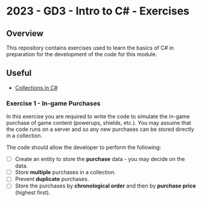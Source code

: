 ﻿# 2023 - GD3 - Intro to C# - Exercises

## Overview ##
This repository contains exercises used to learn the basics of C# in preparation for the development of the code for this module.

## Useful ##

- [Collections in C#](https://www.tutorialspoint.com/csharp/csharp_collections.htm)

### Exercise 1 - In-game Purchases
In this exercise you are required to write the code to simulate the in-game purchase
of game content (powerups, shields, etc.). You may assume that the code runs on a server
and so any new purchases can be stored directly in a collection. 

The code should allow the developer to perform the following:

- [ ] Create an entity to store the **purchase** data - you may decide on the data.
- [ ] Store **multiple** purchases in a collection.
- [ ] Prevent **duplicate** purchases.
- [ ] Store the purchases by **chronological order** and then by **purchase price** (highest first).
